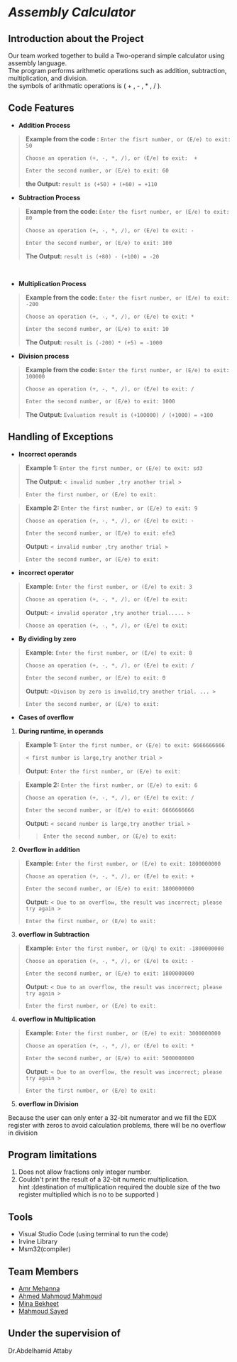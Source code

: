 # *Assembly Calculator*

## Introduction about the Project
Our team worked together to build a Two-operand simple calculator using assembly language. <br/>
The program performs arithmetic operations such as  addition, subtraction, multiplication, and division.<br/>
the symbols of  arithmatic operations is  ( + , - , * , / ).

## Code Features
- **Addition Process**
> **Example from the code :** `Enter the fisrt number, or (E/e) to exit: 50`
> 
>`Choose an operation (+, -, *, /), or (E/e) to exit:  + `
>
>`Enter the second number, or (E/e) to exit: 60`
>
> **the Output:** `result is (+50) + (+60) = +110`

- **Subtraction Process**
> **Example from the code:** `Enter the fisrt number, or (E/e) to exit: 80`
> 
>`Choose an operation (+, -, *, /), or (E/e) to exit: - `
>
>`Enter the second number, or (E/e) to exit: 100`
>
> **The Output:** `result is (+80) - (+100) = -20`
<br/>

- **Multiplication Process**
> **Example from the code:** `Enter the fisrt number, or (E/e) to exit: -200`
> 
>`Choose an operation (+, -, *, /), or (E/e) to exit: * `
>
>`Enter the second number, or (E/e) to exit: 10`
>
> **The Output:** `result is (-200) * (+5) = -1000`
> 
- **Division process**
> **Example from the code:** `Enter the first number, or (E/e) to exit:  100000`
> 
>`Choose an operation (+, -, *, /), or (E/e) to exit: / `
>
>`Enter the second number, or (E/e) to exit: 1000`
>
> **The Output:** `Evaluation result is (+100000) / (+1000) = +100`


## Handling of Exceptions

- **Incorrect operands**

> **Example 1:** `Enter the first number, or (E/e) to exit: sd3`
> 
> **The Output:** `< invalid number ,try another trial >`
>
>`Enter the first number, or (E/e) to exit: `

> **Example 2:** `Enter the first number, or (E/e) to exit: 9`
> 
>`Choose an operation (+, -, *, /), or (E/e) to exit: - `
>
>`Enter the second number, or (E/e) to exit: efe3`
>
> **Output:** `< invalid number ,try another trial >`
>
>`Enter the second number, or (E/e) to exit: `

- **incorrect operator**

> **Example:** `Enter the first number, or (E/e) to exit: 3`
> 
> `Choose an operation (+, -, *, /), or (E/e) to exit: `
> 
> **Output:** `< invalid operator ,try another trial..... >`
>
>`Choose an operation (+, -, *, /), or (E/e) to exit: `



- **By dividing by zero**

> **Example:** `Enter the first number, or (E/e) to exit: 8`
>
> `Choose an operation (+, -, *, /), or (E/e) to exit: / `
> 
> `Enter the second number, or (E/e) to exit: 0`
>
> **Output:** `<Divison by zero is invalid,try another trial. ... >`
>
>`Enter the second number, or (E/e) to exit: `
 


- **Cases of overflow**

1. **During runtime, in operands** 


> **Example 1:** `Enter the first number, or (E/e) to exit: 6666666666`
>
> `< first number is large,try another trial >`
>
> **Output:** `Enter the first number, or (E/e) to exit:`


> **Example 2:** `Enter the first number, or (E/e) to exit: 6`
>
> `Choose an operation (+, -, *, /), or (E/e) to exit: / `
>
> `Enter the second number, or (E/e) to exit: 6666666666`
>
> **Output:** `< secand number is large,try another trial >`
>
>> `Enter the second number, or (E/e) to exit: `



 2. **Overflow in addition** 

> **Example:** `Enter the first number, or (E/e) to exit: 1800000000`
>
> `Choose an operation (+, -, *, /), or (E/e) to exit: + `
> 
> `Enter the second number, or (E/e) to exit: 1800000000`
>
> **Output:** `< Due to an overflow, the result was incorrect; please try again >`
>
> `Enter the first number, or (E/e) to exit: `

 3. **overflow in Subtraction** 
   
> **Example:** `Enter the first number, or (Q/q) to exit: -1800000000`
>
> `Choose an operation (+, -, *, /), or (E/e) to exit: - `
> 
> `Enter the second number, or (E/e) to exit: 1800000000`
>
> **Output:** `< Due to an overflow, the result was incorrect; please try again >`
>
> `Enter the first number, or (E/e) to exit: `

  4. **overflow in Multiplication** 
   
> **Example:** `Enter the first number, or (E/e) to exit: 3000000000`
>
> `Choose an operation (+, -, *, /), or (E/e) to exit: * `
> 
> `Enter the second number, or (E/e) to exit: 5000000000`
>
> **Output:** `< Due to an overflow, the result was incorrect; please try again >`
>
> `Enter the first number, or (E/e) to exit: `



 5. **overflow in Division**
  
  Because the user can only enter a 32-bit numerator and we fill the EDX register with zeros to avoid calculation problems, there will be no overflow in division






## Program limitations

  1. Does not allow fractions only integer number.
  2. Couldn't print the result of a 32-bit numeric multiplication.<br/> 
  hint :(destination of multiplication required the double size of the two register multiplied which is no to be supported )


## Tools
- Visual Studio Code (using terminal to run the code) <br/>
- Irvine Library<br/>
- Msm32(compiler)


## Team Members 

- [Amr Mehanna](https://github.com/Amrmehanna)
- [Ahmed Mahmoud Mahmoud ](https://github.com/AhmedMahmoud125)
- [Mina Bekheet](https://github.com/MinaBekheet)
- [Mahmoud Sayed](https://github.com/MahmoudSayed77)

## Under the supervision of 
Dr.Abdelhamid Attaby
